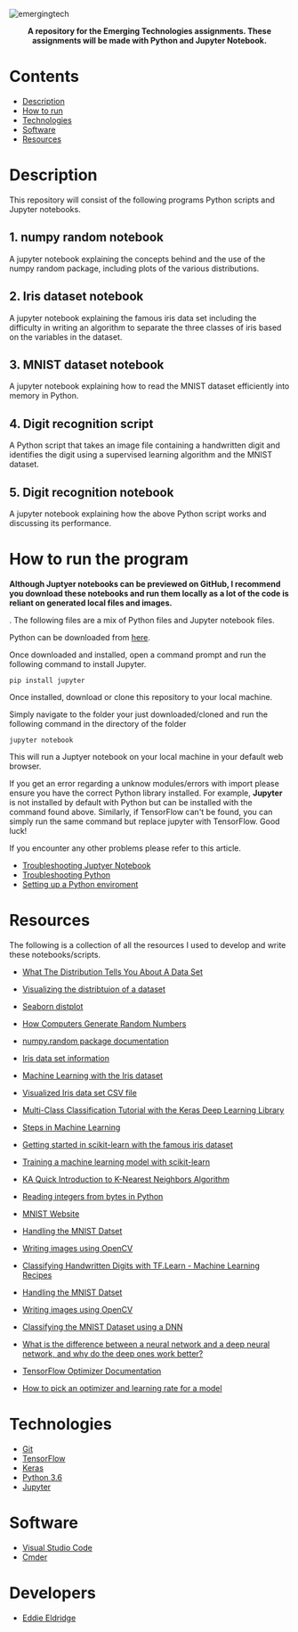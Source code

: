 
![emergingtech](https://user-images.githubusercontent.com/22448079/47147656-9f228f80-d2c6-11e8-846a-aa6a9a88ffef.png)

<p align="center">
  <b>A repository for the Emerging Technologies assignments. These assignments will be made with Python and Jupyter Notebook.</b><br>
</p>

# Contents
* [Description](#description)
* [How to run](#how-to-run-the-program)
* [Technologies](#technologies)
* [Software](#software)
* [Resources](#resources)

# Description
This repository will consist of the following programs Python scripts and Jupyter notebooks.

## 1. numpy random notebook
A jupyter notebook explaining the concepts
behind and the use of the numpy random package, including plots
of the various distributions.

## 2. Iris dataset notebook
 A jupyter notebook explaining the famous iris data set including the difficulty in writing an algorithm to separate the three classes of iris based on the variables in the dataset.


## 3. MNIST dataset notebook
 A jupyter notebook explaining how to read the MNIST dataset efficiently into memory in Python.

## 4. Digit recognition script
A Python script that takes an image file containing a handwritten digit and identifies the digit using a supervised learning algorithm and the MNIST dataset.

## 5. Digit recognition notebook
A jupyter notebook explaining how the above Python script works and discussing its performance.

# How to run the program
<b>
Although Juptyer notebooks can be previewed on GitHub, I recommend you download these notebooks and run them locally as a lot of the code is reliant on generated local files and images.
</b>

.
The following files are a mix of Python files and Jupyter notebook files.

Python can be downloaded from [here](https://www.python.org/).

Once downloaded and installed, open a command prompt and run the following command to install Jupyter.

`pip install jupyter`

Once installed, download or clone this repository to your local machine. 

Simply navigate to the folder your just downloaded/cloned and run the following command in the directory of the folder

`jupyter notebook`

This will run a Juptyer notebook on your local machine in your default web browser.

If you get an error regarding a unknow modules/errors with import please ensure you have the correct Python library installed. For example, <b>Jupyter</b> is not installed by default with Python but can be installed with the command found above. Similarly, if TensorFlow can't be found, you can simply run the same command but replace jupyter with TensorFlow. Good luck!

If you encounter any other problems please refer to this article. 

* [Troubleshooting Juptyer Notebook](https://jupyter-notebook.readthedocs.io/en/stable/troubleshooting.html)
* [Troubleshooting Python](https://www.studentrobotics.org/docs/troubleshooting/python)
* [Setting up a Python enviroment](https://docs.python.org/3/library/venv.html)

# Resources
The following is a collection of all the resources I used to develop and write these notebooks/scripts.

* [What The Distribution Tells You About A Data Set](https://www.dummies.com/education/math/statistics/what-the-distribution-tells-you-about-a-statistical-data-set/)

* [Visualizing the distribtuion of a dataset](https://seaborn.pydata.org/tutorial/distributions.html)

* [Seaborn distplot](https://seaborn.pydata.org/generated/seaborn.distplot.html#seaborn.distplot)

* [How Computers Generate Random Numbers](https://www.howtogeek.com/183051/htg-explains-how-computers-generate-random-numbers/)

* [numpy.random package documentation](https://docs.scipy.org/doc/numpy-1.15.1/reference/routines.random.html)

* [Iris data set information](https://archive.ics.uci.edu/ml/datasets/iris)

* [Machine Learning with the Iris dataset](https://www.kaggle.com/jchen2186/machine-learning-with-iris-dataset)

* [Visualized Iris data set CSV file](https://www.kaggle.com/uciml/iris#Iris.csv)

* [Multi-Class Classification Tutorial with the Keras Deep Learning Library](https://machinelearningmastery.com/multi-class-classification-tutorial-keras-deep-learning-library/)

* [Steps in Machine Learning](https://towardsdatascience.com/machine-learning-in-practice-what-are-the-steps-a4b15ee18546?gi=c7ae60c87a44)

* [Getting started in scikit-learn with the famous iris dataset](https://www.youtube.com/watch?v=hd1W4CyPX58)

* [Training a machine learning model with scikit-learn](https://www.youtube.com/watch?v=RlQuVL6-qe8)

* [KA Quick Introduction to K-Nearest Neighbors Algorithm](https://medium.com/@adi.bronshtein/a-quick-introduction-to-k-nearest-neighbors-algorithm-62214cea29c7)

* [Reading integers from bytes in Python](https://stackoverflow.com/questions/1163459/reading-integers-from-binary-file-in-python)

* [MNIST Website](http://yann.lecun.com/exdb/mnist/)

* [Handling the MNIST Datset](https://github.com/datapythonista/mnist)

* [Writing images using OpenCV](https://docs.opencv.org/2.4/doc/tutorials/introduction/load_save_image/load_save_image.html)

* [Classifying Handwritten Digits with TF.Learn - Machine Learning Recipes](https://www.youtube.com/watch?v=Gj0iyo265bc)

* [Handling the MNIST Datset](https://github.com/datapythonista/mnist)

* [Writing images using OpenCV](https://docs.opencv.org/2.4/doc/tutorials/introduction/load_save_image/load_save_image.html)

* [Classifying the MNIST Dataset using a DNN](https://codeburst.io/use-tensorflow-dnnclassifier-estimator-to-classify-mnist-dataset-a7222bf9f940)

* [What is the difference between a neural network and a deep neural network, and why do the deep ones work better?](https://stats.stackexchange.com/questions/182734/what-is-the-difference-between-a-neural-network-and-a-deep-neural-network-and-w)

* [TensorFlow Optimizer Documentation](https://www.tensorflow.org/api_docs/python/tf/train/Optimizer)

* [How to pick an optimizer and learning rate for a model](https://medium.com/octavian-ai/which-optimizer-and-learning-rate-should-i-use-for-deep-learning-5acb418f9b2)

# Technologies
* [Git](https://git-scm.com/)
* [TensorFlow](https://www.tensorflow.org/)
* [Keras](https://keras.io/)
* [Python 3.6](https://www.python.org/downloads/release/python-360/)
* [Jupyter](https://jupyter.org/)

# Software
* [Visual Studio Code](https://code.visualstudio.com/)
* [Cmder](http://cmder.net/)

# Developers
* [Eddie Eldridge](https://github.com/EddieEldridge)	

